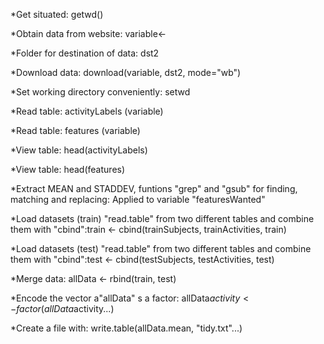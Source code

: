 *Get situated:
getwd()

*Obtain data from website:
variable<-

*Folder for destination of data:
dst2

*Download data: download(variable, dst2, mode="wb") 

*Set working directory conveniently: setwd

*Read table: activityLabels (variable)

*Read table: features (variable)

*View table: head(activityLabels)

*View table: head(features)

*Extract MEAN and STADDEV, funtions "grep" and "gsub" for finding, matching and replacing: Applied to variable "featuresWanted"

*Load datasets (train) "read.table" from two different tables and combine them with "cbind":train <- cbind(trainSubjects, trainActivities, train)

*Load datasets (test) "read.table" from two different tables and combine them with "cbind":test <- cbind(testSubjects, testActivities, test)

*Merge data: allData <- rbind(train, test)

*Encode the vector a"allData" s a factor: allData$activity <- factor(allData$activity...)

*Create a file with: write.table(allData.mean, "tidy.txt"...)
  